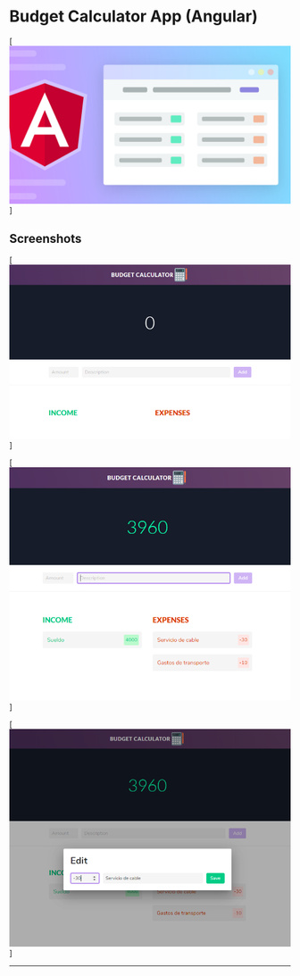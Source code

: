 # Budget Calculator App (Angular)

[![Application Design Illustration](./src/assets/thumbnail.png)]

## Screenshots

[![Application Screenshot 1](./src/assets/screenshots/Screenshot.png)]

[![Application Screenshot 2](./src/assets/screenshots/Screenshot2.png)]

[![Application Screenshot 3](./src/assets/screenshots/Screenshot3.png)]

---
